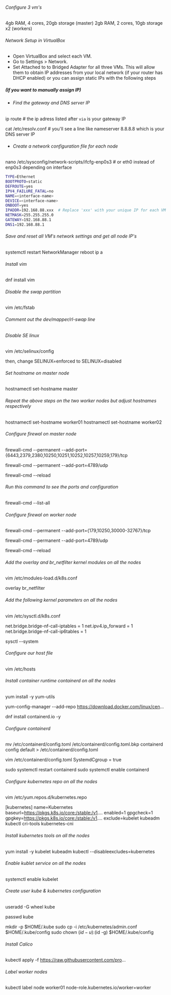 ###### Configure 3 vm's
4gb RAM, 4 cores, 20gb storage (master)
2gb RAM, 2 cores, 10gb storage x2 (workers)

###### Network Setup in VirtualBox

- Open VirtualBox and select each VM.
- Go to Settings > Network.
- Set Attached to to Bridged Adapter for all three VMs. This will allow them to obtain IP addresses from your local network (if your router has DHCP enabled) or you can assign static IPs with the following steps

##### (If you want to manually assign IP)

- ###### Find the gateway and DNS server IP
ip route # the ip adress listed after `via` is your gateway IP

cat /etc/resolv.conf # you'll see a line like nameserver 8.8.8.8 which is your DNS server IP

- ###### Create a network configuration file for each node

nano /etc/sysconfig/network-scripts/ifcfg-enp0s3 # or eth0 instead of enp0s3 depending on interface

```bash
TYPE=Ethernet
BOOTPROTO=static
DEFROUTE=yes
IPV4_FAILURE_FATAL=no
NAME=<interface-name>
DEVICE=<interface-name>
ONBOOT=yes
IPADDR=192.168.88.xxx  # Replace 'xxx' with your unique IP for each VM
NETMASK=255.255.255.0
GATEWAY=192.168.88.1
DNS1=192.168.88.1
```

###### Save and reset all VM's network settings and get all node IP's
systemctl restart NetworkManager
reboot 
ip a

###### Install vim 
dnf install vim

###### Disable the swap partition
vim /etc/fstab

###### Comment out the dev/mapper/rl-swap line

###### Disable SE linux
vim /etc/selinux/config 

then, change SELINUX=enforced to SELINUX=disabled

###### Set hostname on master node
hostnamectl set-hostname master

###### Repeat the above steps on the two worker nodes but adjust hostnames respectively
hostnamectl set-hostname worker01
hostnamectl set-hostname worker02

###### Configure firewal on master node ######
firewall-cmd --permanent --add-port={6443,2379,2380,10250,10251,10252,10257,10259,179}/tcp

firewall-cmd --permanent --add-port=4789/udp

firewall-cmd --reload

###### Run this command to see the ports and configuration 
firewall-cmd --list-all

###### Configure firewal on worker node ######
firewall-cmd --permanent --add-port={179,10250,30000-32767}/tcp

firewall-cmd --permanent --add-port=4789/udp

firewall-cmd --reload

###### Add the overlay and br_netfilter kernel modules on all the nodes ######
vim /etc/modules-load.d/k8s.conf

overlay
br_netfilter

###### Add the following kernel parameters on all the nodes ######
vim /etc/sysctl.d/k8s.conf

net.bridge.bridge-nf-call-iptables = 1
net.ipv4.ip_forward = 1
net.bridge.bridge-nf-call-ip6tables = 1

sysctl --system


###### Configure our host file
vim /etc/hosts



###### Install container runtime containerd on all the nodes ######
yum install -y yum-utils

yum-config-manager --add-repo https://download.docker.com/linux/cen...

dnf install containerd.io -y

###### Configure containerd ######
mv /etc/containerd/config.toml /etc/containerd/config.toml.bkp
containerd config default > /etc/containerd/config.toml

vim /etc/containerd/config.toml
SystemdCgroup = true

sudo systemctl restart containerd
sudo systemctl enable containerd

###### Configure kubernetes repo on all the nodes ######
vim  /etc/yum.repos.d/kubernetes.repo

[kubernetes]
name=Kubernetes
baseurl=https://pkgs.k8s.io/core:/stable:/v1....
enabled=1
gpgcheck=1
gpgkey=https://pkgs.k8s.io/core:/stable:/v1....
exclude=kubelet kubeadm kubectl cri-tools kubernetes-cni

###### Install kubernetes tools on all the nodes ######
yum install -y kubelet kubeadm kubectl --disableexcludes=kubernetes

###### Enable kublet service on all the nodes ######
systemctl enable kubelet

###### Create user kube & kubernetes configuration ######
useradd -G wheel kube

passwd kube

mkdir -p $HOME/.kube
sudo cp -i /etc/kubernetes/admin.conf $HOME/.kube/config
sudo chown $(id -u):$(id -g) $HOME/.kube/config

###### Install Calico ######
kubectl apply -f https://raw.githubusercontent.com/pro...

###### Label worker nodes ######
kubectl label node worker01 node-role.kubernetes.io/worker=worker
